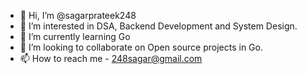 - 👋 Hi, I’m @sagarprateek248
- 👀 I’m interested in DSA, Backend Development and System Design.
- 🌱 I’m currently learning Go
- 💞️ I’m looking to collaborate on Open source projects in Go.
- 📫 How to reach me - 248sagar@gmail.com

<!---
sagarprateek248/sagarprateek248 is a ✨ special ✨ repository because its `README.md` (this file) appears on your GitHub profile.
You can click the Preview link to take a look at your changes.
--->
